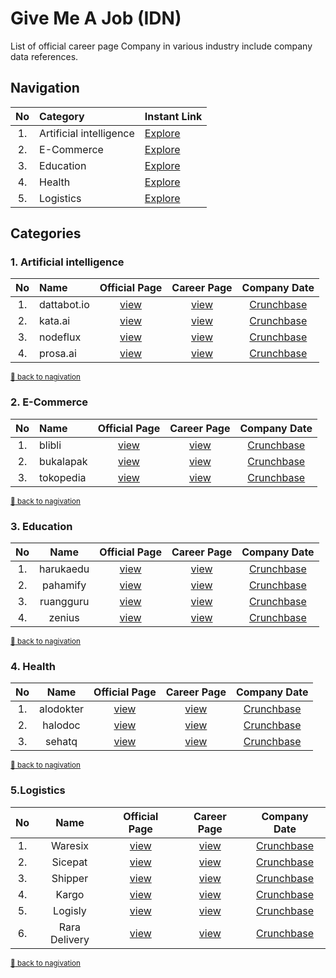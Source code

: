 # Give Me A Job (IDN)
List of official career page Company in various industry include company data references.

## Navigation

| No |           Category      | Instant Link                                                                     |
|:--:|:------------------------|----------------------------------------------------------------------------------|
| 1. | Artificial intelligence | [Explore](https://github.com/ervinismu/give-me-a-job#1-artificial-intelligence)  |
| 2. | E-Commerce              | [Explore](https://github.com/ervinismu/give-me-a-job#2-e-commerce)               |
| 3. | Education               | [Explore](https://github.com/ervinismu/give-me-a-job#3-education)                |
| 4. | Health                  | [Explore](https://github.com/ervinismu/give-me-a-job#4-health)                   |
| 5. | Logistics               | [Explore](https://github.com/ervinismu/give-me-a-job#5logistics)                 |

## Categories 

### 1. Artificial intelligence

| No |     Name    |         Official Page          |                 Career Page                           |                      Company Date                               |
|:--:|:------------|:------------------------------:|:-----------------------------------------------------:|:---------------------------------------------------------------:|
| 1. | dattabot.io |[view](https://kata.ai/)        |[view](https://dattabot.io/life-at-dattabot/)          | [Crunchbase](https://www.crunchbase.com/organization/mediatrac) |
| 2. | kata.ai     |[view](https://kata.ai/)        |[view](https://kata.ai/career)                         | [Crunchbase](https://www.crunchbase.com/organization/kata)      |
| 3. | nodeflux    |[view](https://www.nodeflux.io/)|[view](https://www.linkedin.com/company/nodeflux/jobs/)| [Crunchbase](https://www.crunchbase.com/organization/nodeflux)  |
| 4. | prosa.ai    |[view](https://prosa.ai)        |[view](https://prosa.ai/career#positions)              | [Crunchbase](https://www.crunchbase.com/organization/prosa-ai)  |

<sub> [:arrow_up_small: back to nagivation](https://github.com/ervinismu/give-me-a-job#navigation) </sub>

### 2. E-Commerce

| No |    Name   |          Official Page          |           Career Page                    |                      Company Date                               |
|:--:|:----------|:-------------------------------:|:----------------------------------------:|:---------------------------------------------------------------:|
| 1. | blibli    |[view](https://www.blibli.com/)  |[view](https://careers.blibli.com/)       | [Crunchbase](https://www.crunchbase.com/organization/blibli)    |
| 2. | bukalapak |[view](https://www.bukalapak.com)|[view](https://careers.bukalapak.com/)    | [Crunchbase](https://www.crunchbase.com/organization/bukalapak) |
| 3. | tokopedia |[view](https://www.tokopedia.com)|[view](https://www.tokopedia.com/careers/)| [Crunchbase](https://www.crunchbase.com/organization/tokopedia) |

<sub> [:arrow_up_small: back to nagivation](https://github.com/ervinismu/give-me-a-job#navigation) </sub>

### 3. Education

| No |    Name   |        Official Page             |               Career Page                   |                      Company Date                                      |
|:--:|:---------:|:--------------------------------:|:-------------------------------------------:|:----------------------------------------------------------------------:|
| 1. | harukaedu |[view](https://harukaedu.com/)    |[view](https://harukaedu.com/career/)        | [Crunchbase](https://www.crunchbase.com/organization/harukaedu)        |
| 2. | pahamify  |[view](https://pahamify.com/)     |[view](https://pahamify.com/career-list/)    | [Crunchbase](https://www.crunchbase.com/organization/pahamify)         |
| 3. | ruangguru |[view](https://www.ruangguru.com/)|[view](https://career.ruangguru.com/)        | [Crunchbase](https://www.crunchbase.com/organization/ruangguru)        |
| 4. | zenius    |[view](https://www.zenius.net/)   |[view](https://www.zenius.net/we-are-hiring/)| [Crunchbase](https://www.crunchbase.com/organization/zenius-education) |

<sub> [:arrow_up_small: back to nagivation](https://github.com/ervinismu/give-me-a-job#navigation) </sub>

### 4. Health

| No |   Name    |       Official Page              |                   Career Page                  |                      Company Date                               |
|:--:|:---------:|:--------------------------------:|:----------------------------------------------:|:---------------------------------------------------------------:|
| 1. | alodokter |[view](https://www.alodokter.com/)|[view](https://www.kalibrr.com/c/alodokter/jobs)| [Crunchbase](https://www.crunchbase.com/organization/alodokter) |
| 2. | halodoc   |[view](https://www.halodoc.com/)  |[view](https://www.halodoc.com/career)          | [Crunchbase](https://www.crunchbase.com/organization/halodoc)   |
| 3. | sehatq    |[view](https://www.sehatq.com/)   |[view](https://www.sehatq.com/karir)            | [Crunchbase](https://www.crunchbase.com/organization/sehatq)    |

<sub> [:arrow_up_small: back to nagivation](https://github.com/ervinismu/give-me-a-job#navigation) </sub>

### 5.Logistics

|  No |    Name       |       Official Page                |         Career Page                         |                      Company Date                                        |
|:---:|:-------------:|:----------------------------------:|:-------------------------------------------:|:------------------------------------------------------------------------:|
| 1.  | Waresix       |[view](https://www.waresix.com/)    |[view](https://careers.waresix.com/)         | [Crunchbase](https://www.crunchbase.com/organization/waresix)            |
| 2.  | Sicepat       |[view](https://www.sicepat.com/)    |[view](https://www.sicepat.com/career)       | [Crunchbase](https://www.crunchbase.com/organization/sicepat-express)    |
| 3.  | Shipper       |[view](https://shipper.id/)         |[view](https://shipper.id/career)            | [Crunchbase](https://www.crunchbase.com/organization/shipper-35b4)       |
| 4.  | Kargo         |[view](https://kargo.tech/en/about/)|[view](https://kargo-technologies.breezy.hr/)| [Crunchbase](https://www.crunchbase.com/organization/kargo-technologies) |
| 5.  | Logisly       |[view](https://logisly.com/)        |[view](https://logisly.com/careers)          | [Crunchbase](https://www.crunchbase.com/organization/logisly)            |
| 6.  | Rara Delivery |[view](https://www.rara.delivery/)  |[view](https://www.rara.delivery/careers/)   | [Crunchbase](https://www.crunchbase.com/organization/rara-delivery)      |

<sub> [:arrow_up_small: back to nagivation](https://github.com/ervinismu/give-me-a-job#navigation) </sub>

